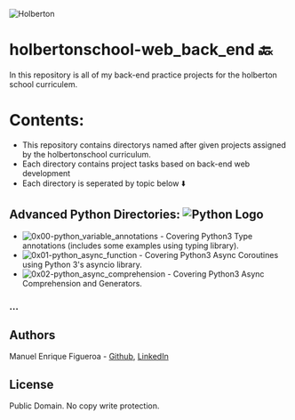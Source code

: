 ![Holberton](https://www.trinityventures.com/uploads/images/portfolio/_270xAUTO_crop_center-center/Holberton-3.png)
# holbertonschool-web_back_end :back:
In this repository is all of my back-end practice projects for the holberton school curriculem.

# Contents:
* This repository contains directorys named after given projects assigned by the holbertonschool curriculum.
* Each directory contains project tasks based on back-end web development
* Each directory is seperated by topic below :arrow_down:

## Advanced Python Directories: ![Python Logo](https://www.pngall.com/wp-content/uploads/2016/05/Python-Logo-PNG-Image.png)
* ![0x00-python_variable_annotations](https://github.com/FicusCarica308/holbertonschool-web_back_end/tree/main/0x00-python_variable_annotations) - Covering Python3  Type annotations (includes some examples using typing library).
* ![0x01-python_async_function](https://github.com/FicusCarica308/holbertonschool-web_back_end/tree/main/0x01-python_async_function) - Covering Python3  Async Coroutines using Python 3's asyncio library.
* ![0x02-python_async_comprehension](https://github.com/FicusCarica308/holbertonschool-web_back_end/tree/main/0x02-python_async_comprehension) - Covering Python3 Async Comprehension and Generators.
### ...
## Authors
Manuel Enrique Figueroa - [Github](https://github.com/FicusCarica308), [LinkedIn](https://www.linkedin.com/in/manuel-figueroa-292216215)

## License
Public Domain. No copy write protection.
